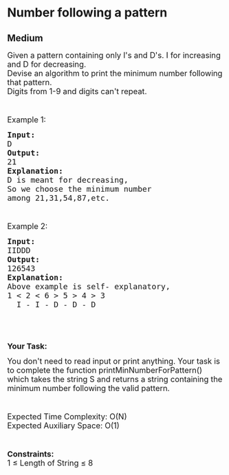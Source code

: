 # Number following a pattern
## Medium 
<div class="problem-statement">
                <p></p><p><span style="font-size:18px">Given a pattern containing only I's and D's. I for increasing and D for decreasing.<br>
Devise an algorithm to print the minimum number following that pattern.<br>
Digits from 1-9 and digits can't repeat.</span></p>

<p>&nbsp;</p>

<p><span style="font-size:18px">Example 1:</span></p>

<pre><strong><span style="font-size:18px">Input:</span></strong>
<span style="font-size:18px">D</span>
<strong><span style="font-size:18px">Output:</span></strong>
<span style="font-size:18px">21</span>
<strong><span style="font-size:18px">Explanation:</span></strong>
<span style="font-size:18px">D is meant for decreasing,</span>
<span style="font-size:18px">So we choose the minimum number</span>
<span style="font-size:18px">among 21,31,54,87,etc.</span></pre>

<p>&nbsp;</p>

<p><span style="font-size:18px">Example 2:</span></p>

<pre><strong><span style="font-size:18px">Input:</span></strong>
<span style="font-size:18px">IIDDD</span>
<strong><span style="font-size:18px">Output:</span></strong>
<span style="font-size:18px">126543</span>
<strong><span style="font-size:18px">Explanation:</span></strong>
<span style="font-size:18px">Above example is self- explanatory,</span>
<span style="font-size:18px">1 &lt; 2 &lt; 6 &gt; 5 &gt; 4 &gt; 3</span>
<span style="font-size:18px">  I - I - D - D - D</span></pre>

<p>&nbsp;</p>

<p>&nbsp;</p>

<p><strong><span style="font-size:18px">Your Task:</span></strong></p>

<p><span style="font-size:18px">You don't need to read input or print anything. Your task is to complete the function printMinNumberForPattern() which takes the string S and returns a string containing the minimum number following the valid&nbsp;pattern.</span></p>

<p>&nbsp;</p>

<p><span style="font-size:18px">Expected Time Complexity: O(N)<br>
Expected Auxiliary Space: O(1)</span></p>

<p>&nbsp;</p>

<p><span style="font-size:18px"><strong>Constraints:</strong><br>
1 ≤ Length of String ≤ 8</span></p>

<p>&nbsp;</p>

<p>&nbsp;</p>

<p>&nbsp;</p>
 <p></p>
            </div>